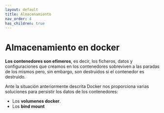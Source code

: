 ```yaml
---
layout: default
title: Almacenamiento
nav_order: 4
has_children: true
---
```

# Almacenamiento en docker

**Los contenedores son efímeros**, es decir, los ficheros, datos y configuraciones que creamos en los contenedores sobreviven a las paradas de los mismos pero, sin embargo, son destruidos si el contenedor es destruido. 

Ante la situación anteriormente descrita Docker nos proporciona varias soluciones para persistir los datos de los contenedores:

* Los **volumenes docker**.
* Los **bind mount**
